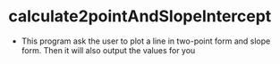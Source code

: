 # calculate2pointAndSlopeIntercept
- This program ask the user to plot a line in two-point form and slope form. Then it will also output the values for you
